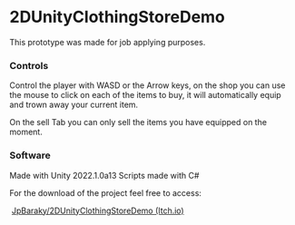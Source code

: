 <p><br></p>
<h1>2DUnityClothingStoreDemo</h1>
<p>This prototype was made for job applying purposes.
</p>
<h3>Controls</h3>
<p>Control the player with WASD or the Arrow keys, on the shop you can use the mouse to click on each of the items to buy, it will automatically equip and trown away your current item.</p>
<p>On the sell Tab you can only sell the items you have equipped on the moment. </p>
<h3>Software</h3>
<p>Made with Unity 2022.1.0a13 Scripts made with C#</p>
<p>For the download of the project feel free to&nbsp;access:</p>
<p>&nbsp;<a href="https://jpbaraky.itch.io/2d-unity-clothing-store-demo">JpBaraky/2DUnityClothingStoreDemo (Itch.io)</a>
</p>
